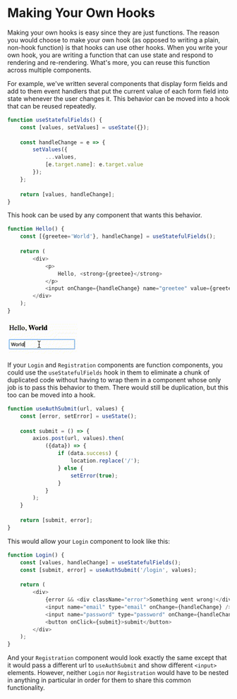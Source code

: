 # Making Your Own Hooks

Making your own hooks is easy since they are just functions. The reason you would choose to make your own hook (as opposed to writing a plain, non-hook function) is that hooks can use other hooks. When you write your own hook, you are writing a function that can use state and respond to rendering and re-rendering. What's more, you can reuse this function across multiple components.

For example, we've written several components that display form fields and add to them event handlers that put the current value of each form field into state whenever the user changes it. This behavior can be moved into a hook that can be reused repeatedly.

```js
function useStatefulFields() {
    const [values, setValues] = useState({});

    const handleChange = e => {
        setValues({
            ...values,
            [e.target.name]: e.target.value
        });
    };

    return [values, handleChange];
}
```

This hook can be used by any component that wants this behavior.

```js
function Hello() {
    const [{greetee='World'}, handleChange] = useStatefulFields();

    return (
        <div>
            <p>
                Hello, <strong>{greetee}</strong>
            </p>
            <input onChange={handleChange} name="greetee" value={greetee} />
        </div>
    );
}
```
![useStatefulFields](state.gif)

If your `Login` and `Registration` components are function components, you could use the `useStatefulFields` hook in them to eliminate a chunk of duplicated code without having to wrap them in a component whose only job is to pass this behavior to them. There would still be duplication, but this too can be moved into a hook.

```js
function useAuthSubmit(url, values) {
    const [error, setError] = useState();

    const submit = () => {
        axios.post(url, values).then(
            ({data}) => {
                if (data.success) {
                    location.replace('/');
                } else {
                    setError(true);
                }
            }
        );
    }

    return [submit, error];
}
```

This would allow your `Login` component to look like this:

```js
function Login() {
    const [values, handleChange] = useStatefulFields();
    const [submit, error] = useAuthSubmit('/login', values);

    return (
        <div>
            {error && <div className="error">Something went wrong!</div>}
            <input name="email" type="email" onChange={handleChange} />
            <input name="password" type="password" onChange={handleChange} />
            <button onClick={submit}>submit</button>
        </div>
    );
}
```

And your `Registration` component would look exactly the same except that it would pass a different url to `useAuthSubmit` and show different `<input>` elements. However, neither `Login` nor `Registration` would have to be nested in anything in particular in order for them to share this common functionality.
